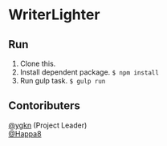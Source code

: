 # WriterLighter

## Run
1. Clone this.
2. Install dependent package. `$ npm install`
3. Run gulp task. `$ gulp run`

## Contoributers
[@ygkn](//github.com/ygkn "@ygkn") (Project Leader)  
[@Happa8](//github.com/Happa8 "@Happa8")  


